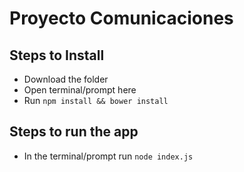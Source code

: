 Proyecto Comunicaciones
===========

Steps to Install
----------------

* Download the folder
* Open terminal/prompt here
* Run `npm install && bower install`

Steps to run the app
---------------------

* In the terminal/prompt run `node index.js`
